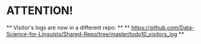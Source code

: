 # ATTENTION! 
** Visitor's logs are now in a different repo: **
** https://github.com/Data-Science-for-Linguists/Shared-Repo/tree/master/todo10_visitors_log **

